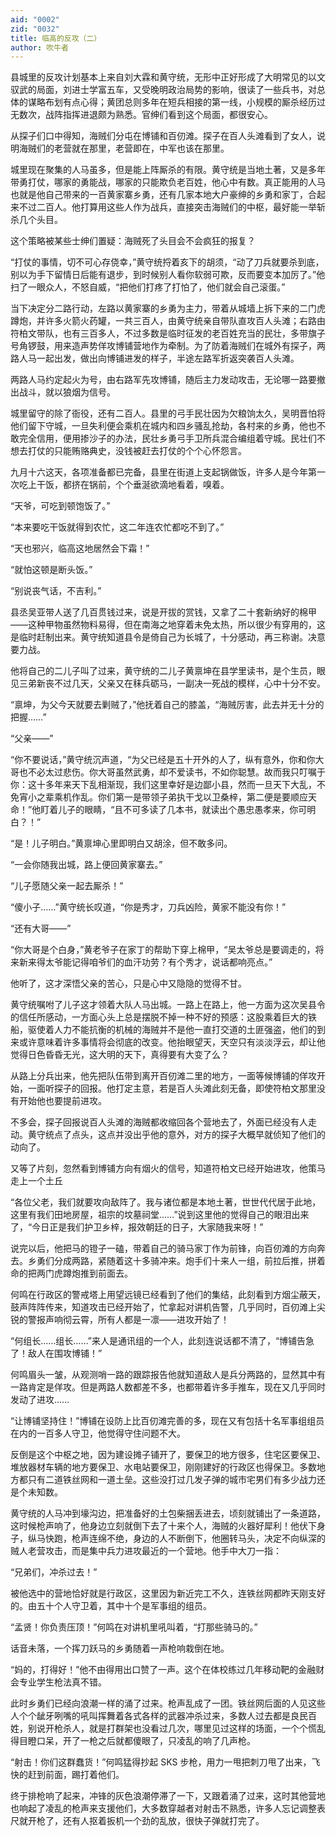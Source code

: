 ```yaml
---
aid: "0002"
zid: "0032"
title: 临高的反攻（二）
author: 吹牛者
---
```


县城里的反攻计划基本上来自刘大霖和黄守统，无形中正好形成了大明常见的以文驭武的局面，刘进士学富五车，又受晚明政治局势的影响，很读了一些兵书，对总体的谋略布划有点心得；黄团总则多年在短兵相接的第一线，小规模的厮杀经历过无数次，战阵指挥进退颇为熟悉。官绅们看到这个局面，都很安心。

从探子们口中得知，海贼们分屯在博铺和百仞滩。探子在百人头滩看到了女人，说明海贼们的老营就在那里，老营即在，中军也该在那里。

城里现在聚集的人马虽多，但是能上阵厮杀的有限。黄守统是当地土著，又是多年带勇打仗，哪家的勇能战，哪家的只能欺负老百姓，他心中有数。真正能用的人马也就是他自己带来的一百黄家寨乡勇，还有几家本地大户豪绅的乡勇和家丁，合起来不过二百人。他打算用这些人作为战兵，直接突击海贼们的中枢，最好能一举斩杀几个头目。

这个策略被某些士绅们置疑：海贼死了头目会不会疯狂的报复？

“打仗的事情，切不可心存侥幸，”黄守统捋着亥下的胡须，“动了刀兵就要杀到底，别以为手下留情日后能有退步，到时候别人看你软弱可欺，反而要变本加厉了。”他扫了一眼众人，不怒自威，“把他们打疼了打怕了，他们就会自己滚蛋。”

当下决定分二路行动，左路以黄家寨的乡勇为主力，带着从城墙上拆下来的二门虎蹲炮，并许多火箭火药罐，一共三百人，由黄守统亲自带队直攻百人头滩；右路由符柏文带队，也有三百多人，不过多数是临时征发的老百姓充当的民壮，多带旗子号角锣鼓，用来造声势佯攻博铺营地作为牵制。为了防着海贼们在城外有探子，两路人马一起出发，做出向博铺进发的样子，半途左路军折返突袭百人头滩。

两路人马约定起火为号，由右路军先攻博铺，随后主力发动攻击，无论哪一路要撤出战斗，就以狼烟为信号。

城里留守的除了衙役，还有二百人。县里的弓手民壮因为欠粮饷太久，吴明晋怕将他们留下守城，一旦失利便会乘机在城内和四乡骚乱抢劫，各村来的乡勇，他也不敢完全信用，便用掺沙子的办法，民壮乡勇弓手卫所兵混合编组着守城。民壮们不想去打仗的只能贿赂典史，没钱被赶去打仗的个个心怀怨言。

九月十六这天，各项准备都已完备，县里在街道上支起锅做饭，许多人是今年第一次吃上干饭，都挤在锅前，个个垂涎欲滴地看着，嗅着。

“天爷，可吃到顿饱饭了。”

“本来要吃干饭就得到农忙，这二年连农忙都吃不到了。”

“天也邪兴，临高这地居然会下霜！”

“就怕这顿是断头饭。”

“别说丧气话，不吉利。”

县丞吴亚带人送了几百贯钱过来，说是开拔的赏钱，又拿了二十套新纳好的棉甲——这种甲物虽然物料易得，但在南海之地穿着未免太热，所以很少有穿用的，这是临时赶制出来。黄守统知道县令是倚自己为长城了，十分感动，再三称谢。决意要力战。

他将自己的二儿子叫了过来，黄守统的二儿子黄禀坤在县学里读书，是个生员，眼见三弟新丧不过几天，父亲又在秣兵砺马，一副决一死战的模样，心中十分不安。

“禀坤，为父今天就要去剿贼了，”他抚着自己的膝盖，“海贼厉害，此去并无十分的把握……”

“父亲——”

“你不要说话，”黄守统沉声道，“为父已经是五十开外的人了，纵有意外，你和你大哥也不必太过悲伤。你大哥虽然武勇，却不爱读书，不如你聪慧。故而我只叮嘱于你：这十多年来天下乱相渐现，我们这里幸好是边鄙小县，然而一旦天下大乱，不免宵小之辈乘机作乱。你们第一是带领子弟执干戈以卫桑梓，第二便是要顺应天命！”他盯着儿子的眼睛，“且不可多读了几本书，就读出个愚忠愚孝来，你可明白？！”

“是！儿子明白。”黄禀坤心里即明白又胡涂，但不敢多问。

“一会你随我出城，路上便回黄家寨去。”

“儿子愿随父亲一起去厮杀！”

“傻小子……”黄守统长叹道，“你是秀才，刀兵凶险，黄家不能没有你！”

“还有大哥——”

“你大哥是个白身，”黄老爷子在家丁的帮助下穿上棉甲，“吴太爷总是要调走的，将来新来得太爷能记得咱爷们的血汗功劳？有个秀才，说话都响亮点。”

他听了，这才深悟父亲的苦心，只是心中又隐隐的觉得不甘。

黄守统嘱咐了儿子这才领着大队人马出城。一路上在路上，他一方面为这次吴县令的信任所感动，一方面心头上总是摆脱不掉一种不好的预感：这股乘着巨大的铁船，驱使着人力不能抗衡的机械的海贼并不是他一直打交道的土匪强盗，他们的到来或许意味着许多事情将会彻底的改变。他抬眼望天，天空只有淡淡浮云，却让他觉得日色昏昏无光，这大明的天下，真得要有大变了么？

从路上分兵出来，他先把队伍带到离开百仞滩二里的地方，一面等候博铺的佯攻开始，一面听探子的回报。他打定主意，若是百人头滩此刻无备，即使符柏文那里没有开始他也要提前进攻。

不多会，探子回报说百人头滩的海贼都收缩回各个营地去了，外面已经没有人走动。黄守统点了点头，这点并没出乎他的意外，对方的探子大概早就侦知了他们的动向了。

又等了片刻，忽然看到博铺方向有烟火的信号，知道符柏文已经开始进攻，他策马走上一个土丘

“各位父老，我们就要攻向敌阵了。我与诸位都是本地土著，世世代代居于此地，这里有我们田地房屋，祖宗的坟墓祠堂……”说到这里他的觉得自己的眼泪出来了，“今日正是我们护卫乡梓，报效朝廷的日子，大家随我来呀！”

说完以后，他把马的镫子一磕，带着自己的骑马家丁作为前锋，向百仞滩的方向奔去。乡勇们分成两路，紧随着这十多骑冲来。炮手们十来人一组，前拉后推，拼着命的把两门虎蹲炮推到前面去。

何鸣在行政区的警戒塔上用望远镜已经看到了他们的集结，此刻看到方烟尘蔽天，鼓声阵阵传来，知道攻击已经开始了，忙拿起对讲机告警，几乎同时，百仞滩上尖锐的警报声响彻云霄，所有人都是一凛——进攻开始了！

“何组长……组长……”来人是通讯组的一个人，此刻连说话都不清了，“博铺告急了！敌人在围攻博铺！”

何鸣眉头一皱，从观测哨一路的跟踪报告他就知道敌人是兵分两路的，显然其中有一路肯定是佯攻。但是两路人数都差不多，也都带着许多手推车，现在又几乎同时发动了进攻……

“让博铺坚持住！”博铺在设防上比百仞滩完善的多，现在又有包括十名军事组组员在内的一百多人守卫，他觉得守住问题不大。

反倒是这个中枢之地，因为建设摊子铺开了，要保卫的地方很多，住宅区要保卫、堆放器材车辆的地方要保卫、水电站要保卫，刚刚建好的行政区也得保卫。多数地方都只有二道铁丝网和一道土垒。这些没打过几发子弹的城市宅男们有多少战力还是个未知数。

黄守统的人马冲到壕沟边，把准备好的土包柴捆丢进去，顷刻就铺出了一条道路，这时候枪声响了，他身边立刻就倒下去了十来个人，海贼的火器好犀利！他伏下身子，纵马快跑，枪声连绵不绝，身边的人不断倒下，他圈转马头，决定不向纵深的贼人老营攻击，而是集中兵力进攻最近的一个营地。他手中大刀一指：

“兄弟们，冲杀过去！”

被他选中的营地恰好就是行政区，这里因为新近完工不久，连铁丝网都昨天刚支好的。由五十个人守卫着，其中十个是军事组的组员。

“孟贤！你负责压顶！”何鸣在对讲机里吼叫着，“打那些骑马的。”

话音未落，一个挥刀跃马的乡勇随着一声枪响栽倒在地。

“妈的，打得好！”他不由得用出口赞了一声。这个在体校练过几年移动靶的金融财会专业学生枪法真不错。

此时乡勇们已经向浪潮一样的涌了过来。枪声乱成了一团。铁丝网后面的人见这些人个个龇牙咧嘴的吼叫挥舞着各式各样的武器冲杀过来，多数人过去都是良民百姓，别说开枪杀人，就是打群架也没看过几次，哪里见过这样的场面，一个个慌乱得目瞪口呆，开了一枪之后就都傻眼了，只凌乱的响了几声枪。

“射击！你们这群蠢货！”何鸣猛得抄起 SKS 步枪，用力一甩把刺刀甩了出来，飞快的赶到前面，踢打着他们。

终于排枪响了起来，冲锋的灰色浪潮停滞了一下，又跟着涌了过来，这时其他营地也响起了凌乱的枪声来支援他们，大多数穿越者对射击不熟悉，许多人忘记调整表尺就开枪了，还有人抠着扳机一个劲的乱放，很快子弹就打完了。
